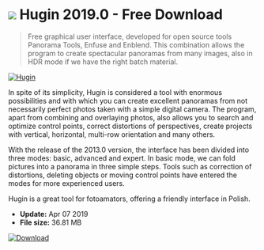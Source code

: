 # ![](https://cdn.softexe.net/static/icon/d/hugin-8645.png) Hugin 2019.0  - Free Download

> Free graphical user interface, developed for open source tools Panorama Tools, Enfuse and Enblend. This combination allows the program to create spectacular panoramas from many images, also in HDR mode if we have the right batch material.

[![Hugin](https://gallery.dpcdn.pl/imgc/Tools/919/g_-_420x350_1.5_-_x20131102095720_0.png)](https://softexe.net/win/multimedia/graphics-design/hugin:hfde.html)

In spite of its simplicity, Hugin is considered a tool with enormous possibilities and with which you can create excellent panoramas from not necessarily perfect photos taken with a simple digital camera. The program, apart from combining and overlaying photos, also allows you to search and optimize control points, correct distortions of perspectives, create projects with vertical, horizontal, multi-row orientation and many others.
 
 
 With the release of the 2013.0 version, the interface has been divided into three modes: basic, advanced and expert. In basic mode, we can fold pictures into a panorama in three simple steps. Tools such as correction of distortions, deleting objects or moving control points have entered the modes for more experienced users. 
 
 
 Hugin is a great tool for fotoamators, offering a friendly interface in Polish.


- **Update:** Apr 07 2019
- **File size:** 36.81 MB

[![Download](https://cdn.softexe.net/static/img/download.png)](https://softexe.net/win/multimedia/graphics-design/hugin:hfde.html)

